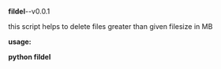 <p><b>fildel</b>--v0.0.1</p>
<p>this script helps to delete files greater than given filesize in MB</p>
<p><b>usage:<b/></p>
<P>python fildel <i><sizeIn_MB></i></p>
 

